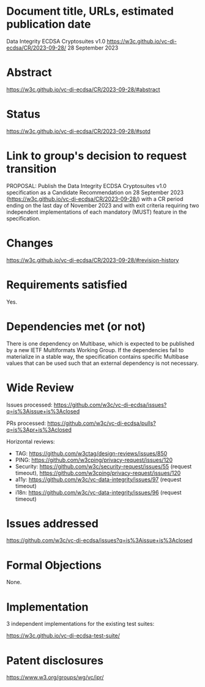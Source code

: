 # Document title, URLs, estimated publication date

Data Integrity ECDSA Cryptosuites v1.0
https://w3c.github.io/vc-di-ecdsa/CR/2023-09-28/
28 September 2023

# Abstract

https://w3c.github.io/vc-di-ecdsa/CR/2023-09-28/#abstract

# Status

https://w3c.github.io/vc-di-ecdsa/CR/2023-09-28/#sotd

# Link to group's decision to request transition

PROPOSAL: Publish the Data Integrity ECDSA Cryptosuites v1.0
specification as a Candidate Recommendation on 28 September 2023
(https://w3c.github.io/vc-di-ecdsa/CR/2023-09-28/) with a CR period
ending on the last day of November 2023 and with exit criteria
requiring two independent implementations of each mandatory (MUST)
feature in the specification.

# Changes

https://w3c.github.io/vc-di-ecdsa/CR/2023-09-28/#revision-history

# Requirements satisfied

Yes.

# Dependencies met (or not)

There is one dependency on Multibase, which is expected to be
published by a new IETF Multiformats Working Group. If the
dependencies fail to materialize in a stable way, the specification
contains specific Multibase values that can be used such that an
external dependency is not necessary.

# Wide Review

Issues processed:
https://github.com/w3c/vc-di-ecdsa/issues?q=is%3Aissue+is%3Aclosed

PRs processed:
https://github.com/w3c/vc-di-ecdsa/pulls?q=is%3Apr+is%3Aclosed

Horizontal reviews:
* TAG: https://github.com/w3ctag/design-reviews/issues/850
* PING: https://github.com/w3cping/privacy-request/issues/120
* Security: https://github.com/w3c/security-request/issues/55 (request timeout),  https://github.com/w3cping/privacy-request/issues/120
* a11y: https://github.com/w3c/vc-data-integrity/issues/97 (request timeout)
* i18n: https://github.com/w3c/vc-data-integrity/issues/96 (request timeout)

# Issues addressed

https://github.com/w3c/vc-di-ecdsa/issues?q=is%3Aissue+is%3Aclosed

# Formal Objections

None.

# Implementation

3 independent implementations for the existing test suites:

https://w3c.github.io/vc-di-ecdsa-test-suite/

# Patent disclosures

https://www.w3.org/groups/wg/vc/ipr/

